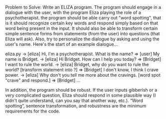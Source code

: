 Problem to Solve:
Write an ELIZA program. The program should engage in a dialogue with the user, with the program Eliza playing the role of a
psychotherapist. the program should be able carry out "word spotting", that is it should recognize
certain key words and respond simply based on that word being present in the input. It should also be
able to transform certain simple sentence forms from statements (from the user) into questions (that
Eliza will ask). Also, try to personalize the dialogue by asking and using the user's name.
Here's the start of an example dialogue...

eliza.py
-> [eliza] Hi, I'm a psychotherapist. What is the name?
=> [user] My name is Bridget.
-> [eliza] Hi Bridget. How can I help you today?
=> [Bridget] I want to rule the world.
-> [eliza] Bridget, why do you want to rule the world? [transform statement into ?]
=> [Bridget] I don't know, I think I crave power.
-> [eliza] Why don't you tell me more about the cravings. [word spot "crave" and respond.]
=> [Bridget] ...

In addition, the program should be robust. If the user inputs gibberish or a very complicated question,
Eliza should respond in some plausible way (I didn't quite understand, can you say that another way,
etc.). “Word spotting”, sentence transformation, and robustness are the minimum requirements for
the code.
